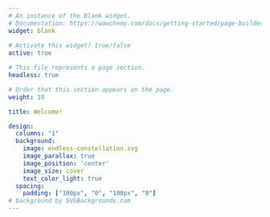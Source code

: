 ```yaml
---
# An instance of the Blank widget.
# Documentation: https://wowchemy.com/docs/getting-started/page-builder/
widget: blank
 
# Activate this widget? true/false
active: true

# This file represents a page section.
headless: true

# Order that this section appears on the page.
weight: 10

title: Welcome!

design:
  columns: "1"
  background:
    image: endless-constellation.svg
    image_parallax: true
    image_position: 'center'
    image_size: cover
    text_color_light: true
  spacing:
    padding: ["100px", "0", "100px", "0"] 
# background by SVGBackgrounds.com
---
```



